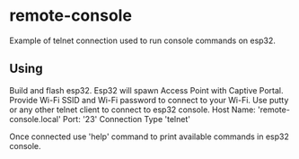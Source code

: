 # remote-console
Example of telnet connection used to run console commands on esp32.

## Using

Build and flash esp32.
Esp32 will spawn Access Point with Captive Portal.
Provide Wi-Fi SSID and Wi-Fi password to connect to your Wi-Fi.
Use putty or any other telnet client to connect to esp32 console.
Host Name: 'remote-console.local' Port: '23' Connection Type 'telnet'

Once connected use 'help' command to print available commands in esp32 console.